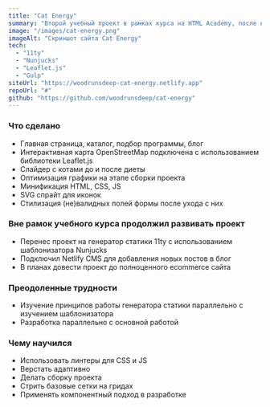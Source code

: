 ```yaml
---
title: "Cat Energy"
summary: "Второй учебный проект в рамках курса на HTML Academy, после которого я продолжил его улучшение и расширил функционал."
image: "/images/cat-energy.png"
imageAlt: "Скриншот сайта Cat Energy"
tech:
  - "11ty"
  - "Nunjucks"
  - "Leaflet.js"
  - "Gulp"
siteUrl: "https://woodrunsdeep-cat-energy.netlify.app"
repoUrl: "#"
github: "https://github.com/woodrunsdeep/cat-energy"
---
```


### Что сделано

- Главная страница, каталог, подбор программы, блог
- Интерактивная карта OpenStreetMap подключена с использованием библиотеки Leaflet.js
- Слайдер с котами до и после диеты
- Оптимизация графики на этапе сборки проекта
- Минификация HTML, CSS, JS
- SVG спрайт для иконок
- Стилизация (не)валидных полей формы после ухода с них

### Вне рамок учебного курса продолжил развивать проект

- Перенес проект на генератор статики 11ty с использованием шаблонизатора Nunjucks
- Подключил Netlify CMS для добавления новых постов в блог
- В планах довести проект до полноценного ecommerce сайта

### Преодоленные трудности

- Изучение принципов работы генератора статики параллельно с изучением шаблонизатора
- Разработка параллельно с основной работой

### Чему научился

- Использовать линтеры для CSS и JS
- Верстать адаптивно
- Делать сборку проекта
- Стрить базовые сетки на гридах
- Применять компонентный подход в разработке
